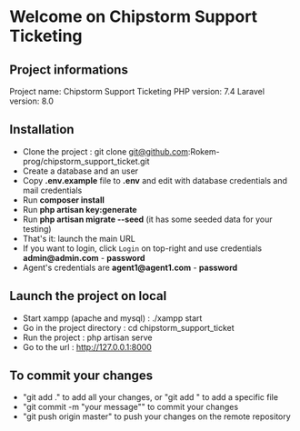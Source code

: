 # Welcome on Chipstorm Support Ticketing

## Project informations
Project name: Chipstorm Support Ticketing
PHP version: 7.4
Laravel version: 8.0

## Installation
- Clone the project : git clone git@github.com:Rokem-prog/chipstorm_support_ticket.git
- Create a database and an user
- Copy __.env.example__ file to __.env__ and edit with database credentials and mail credentials
- Run __composer install__
- Run __php artisan key:generate__
- Run __php artisan migrate --seed__ (it has some seeded data for your testing)
- That's it: launch the main URL 
- If you want to login, click `Login` on top-right and use credentials __admin@admin.com__ - __password__ 
- Agent's credentials are __agent1@agent1.com__ - __password__ 

## Launch the project on local
- Start xampp (apache and mysql) : ./xampp start
- Go in the project directory : cd chipstorm_support_ticket
- Run the project : php artisan serve
- Go to the url : http://127.0.0.1:8000

## To commit your changes
- "git add ." to add all your changes, or "git add <file>" to add a specific file
- "git commit -m "your message"" to commit your changes
- "git push origin master" to push your changes on the remote repository
